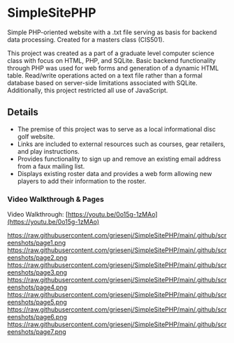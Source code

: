 # SimpleSitePHP
Simple PHP-oriented website with a .txt file serving as basis for backend data processing. Created for a masters class (CIS501).

This project was created as a part of a graduate level computer science class with focus on HTML, PHP, and SQLite. Basic backend functionality through PHP was used for web forms and generation of a dynamic HTML table. Read/write operations acted on a text file rather than a formal database based on server-side limitations associated with SQLite. Additionally, this project restricted all use of JavaScript.

## Details
- The premise of this project was to serve as a local informational disc golf website.
- Links are included to external resources such as courses, gear retailers, and play instructions.
- Provides functionality to sign up and remove an existing email address from a faux mailing list.
- Displays existing roster data and provides a web form allowing new players to add their information to the roster.

### Video Walkthrough & Pages

Video Walkthrough: [https://youtu.be/0o15g-1zMAo](https://youtu.be/0o15g-1zMAo)

https://raw.githubusercontent.com/griesenj/SimpleSitePHP/main/.github/screenshots/page1.png
https://raw.githubusercontent.com/griesenj/SimpleSitePHP/main/.github/screenshots/page2.png
https://raw.githubusercontent.com/griesenj/SimpleSitePHP/main/.github/screenshots/page3.png
https://raw.githubusercontent.com/griesenj/SimpleSitePHP/main/.github/screenshots/page4.png
https://raw.githubusercontent.com/griesenj/SimpleSitePHP/main/.github/screenshots/page5.png
https://raw.githubusercontent.com/griesenj/SimpleSitePHP/main/.github/screenshots/page6.png
https://raw.githubusercontent.com/griesenj/SimpleSitePHP/main/.github/screenshots/page7.png

